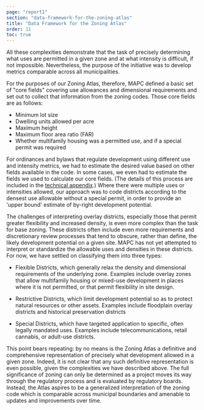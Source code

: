 ```yaml
---
page: "report1"
section: "data-framework-for-the-zoning-atlas"
title: "Data Framework for the Zoning Atlas"
order: 11
toc: true
---
```

All these complexities demonstrate that the task of precisely determining what uses are permitted in a given zone and at what intensity is difficult, if not impossible. Nevertheless, the purpose of the initiative was to develop metrics comparable across all municipalities.

For the purposes of our Zoning Atlas, therefore, MAPC defined a basic set of "core fields" covering use allowances and dimensional requirements and set out to collect that information from the zoning codes. Those core fields are as follows:

- Minimum lot size
- Dwelling units allowed per acre
- Maximum height
- Maximum floor area ratio (FAR)
- Whether multifamily housing was a permitted use, and if a special permit was required

For ordinances and bylaws that regulate development using different use and intensity metrics, we had to estimate the desired value based on other fields available in the code. In some cases, we even had to estimate the fields we used to calculate our core fields. (The details of this process are included in the <a href="https://metropolitan-area-planning-counc.gitbook.io/zoning-atlas-appendix/" className="report-section__link">technical appendix</a>.) Where there were multiple uses or intensities allowed, our approach was to code districts according to the densest use allowable without a special permit, in order to provide an 'upper bound' estimate of by-right development potential.

The challenges of interpreting overlay districts, especially those that permit greater flexibility and increased density, is even more complex than the task for base zoning. These districts often include even more requirements and discretionary review processes that tend to obscure, rather than define, the likely development potential on a given site. MAPC has not yet attempted to interpret or standardize the allowable uses and densities in these districts. For now, we have settled on classifying them into three types:

- Flexible Districts, which generally relax the density and dimensional requirements of the underlying zone. Examples include overlay zones that allow multifamily housing or mixed-use development in places where it is not permitted, or that permit flexibility in site design.

- Restrictive Districts, which limit development potential so as to protect natural resources or other assets. Examples include floodplain overlay districts and historical preservation districts

- Special Districts, which have targeted application to specific, often legally mandated uses. Examples include telecommunications, retail cannabis, or adult-use districts.

This point bears repeating: by no means is the Zoning Atlas a definitive and comprehensive representation of precisely what development allowed in a given zone. Indeed, it is not clear that any such definitive representation is even possible, given the complexities we have described above. The full significance of zoning can only be determined as a project moves its way through the regulatory process and is evaluated by regulatory boards. Instead, the Atlas aspires to be a generalized interpretation of the zoning code which is comparable across municipal boundaries and amenable to updates and improvements over time.